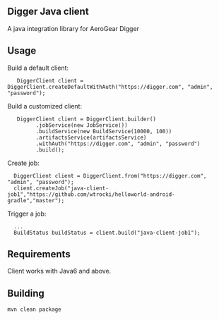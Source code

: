 ## Digger Java client

A java integration library for AeroGear Digger

## Usage

Build a default client:
```
   DiggerClient client = DiggerClient.createDefaultWithAuth("https://digger.com", "admin", "password");
```

Build a customized client:
```
   DiggerClient client = DiggerClient.builder()
         .jobService(new JobService())
         .buildService(new BuildService(10000, 100))
         .artifactsService(artifactsService)
         .withAuth("https://digger.com", "admin", "password")
         .build();
```

Create job:

```
  DiggerClient client = DiggerClient.from("https://digger.com", "admin", "password");
  client.createJob("java-client-job1","https://github.com/wtrocki/helloworld-android-gradle","master");
```

Trigger a job:

```
  ...
  BuildStatus buildStatus = client.build("java-client-job1");
```

## Requirements

Client works with Java6 and above.

## Building

`mvn clean package`

